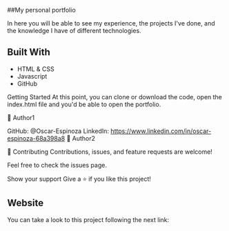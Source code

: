 ##My personal portfolio

In here you will be able to see my experience, the projects I've done, and the knowledge I have of different technologies.


## Built With
- HTML & CSS
- Javascript
- GitHub

Getting Started
At this point, you can clone or download the code, open the index.html file and you'd be able to open the portfolio.

👤 Author1

  GitHub: @Oscar-Espinoza
  LinkedIn: https://www.linkedin.com/in/oscar-espinoza-68a398a8
👤 Author2

🤝 Contributing
Contributions, issues, and feature requests are welcome!

Feel free to check the issues page.

Show your support
Give a ⭐️ if you like this project!

## Website
  You can take a look to this project following the next link: 